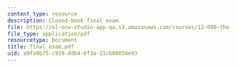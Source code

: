 ```yaml
---
content_type: resource
description: Closed-book final exam.
file: https://ol-ocw-studio-app-qa.s3.amazonaws.com/courses/12-090-the-environment-of-the-earths-surface-spring-2007/a9fa9b75c929ddb46f3a11c600858e93_final_exam.pdf
file_type: application/pdf
resourcetype: Document
title: final_exam.pdf
uid: a9fa9b75-c929-ddb4-6f3a-11c600858e93
---
```


